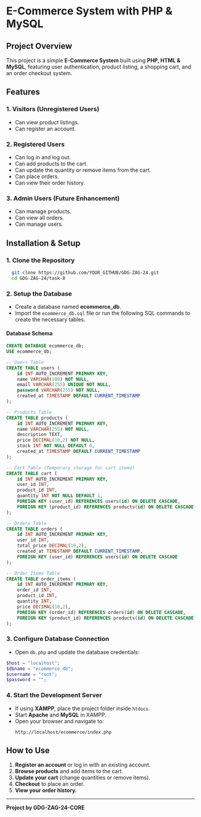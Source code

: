# E-Commerce System with PHP & MySQL

## **Project Overview**
This project is a simple **E-Commerce System** built using **PHP, HTML & MySQL**, featuring user authentication, product listing, a shopping cart, and an order checkout system.

## **Features**
### **1. Visitors (Unregistered Users)**
- Can view product listings.
- Can register an account.

### **2. Registered Users**
- Can log in and log out.
- Can add products to the cart.
- Can update the quantity or remove items from the cart.
- Can place orders.
- Can view their order history.

### **3. Admin Users (Future Enhancement)**
- Can manage products.
- Can view all orders.
- Can manage users.

## **Installation & Setup**

### **1. Clone the Repository**
```bash
  git clone https://github.com/YOUR_GITHUB/GDG-ZAG-24.git
  cd GDG-ZAG-24/task-8
```

### **2. Setup the Database**
- Create a database named **ecommerce_db**.
- Import the `ecommerce_db.sql` file or run the following SQL commands to create the necessary tables.

#### **Database Schema**
```sql
CREATE DATABASE ecommerce_db;
USE ecommerce_db;

-- Users Table
CREATE TABLE users (
    id INT AUTO_INCREMENT PRIMARY KEY,
    name VARCHAR(100) NOT NULL,
    email VARCHAR(255) UNIQUE NOT NULL,
    password VARCHAR(255) NOT NULL,
    created_at TIMESTAMP DEFAULT CURRENT_TIMESTAMP
);

-- Products Table
CREATE TABLE products (
    id INT AUTO_INCREMENT PRIMARY KEY,
    name VARCHAR(255) NOT NULL,
    description TEXT,
    price DECIMAL(10,2) NOT NULL,
    stock INT NOT NULL DEFAULT 0,
    created_at TIMESTAMP DEFAULT CURRENT_TIMESTAMP
);

-- Cart Table (Temporary storage for cart items)
CREATE TABLE cart (
    id INT AUTO_INCREMENT PRIMARY KEY,
    user_id INT,
    product_id INT,
    quantity INT NOT NULL DEFAULT 1,
    FOREIGN KEY (user_id) REFERENCES users(id) ON DELETE CASCADE,
    FOREIGN KEY (product_id) REFERENCES products(id) ON DELETE CASCADE
);

-- Orders Table
CREATE TABLE orders (
    id INT AUTO_INCREMENT PRIMARY KEY,
    user_id INT,
    total_price DECIMAL(10,2),
    created_at TIMESTAMP DEFAULT CURRENT_TIMESTAMP,
    FOREIGN KEY (user_id) REFERENCES users(id) ON DELETE CASCADE
);

-- Order_Items Table
CREATE TABLE order_items (
    id INT AUTO_INCREMENT PRIMARY KEY,
    order_id INT,
    product_id INT,
    quantity INT,
    price DECIMAL(10,2),
    FOREIGN KEY (order_id) REFERENCES orders(id) ON DELETE CASCADE,
    FOREIGN KEY (product_id) REFERENCES products(id) ON DELETE CASCADE
);
```

### **3. Configure Database Connection**
- Open `db.php` and update the database credentials:
```php
$host = "localhost";
$dbname = "ecommerce_db";
$username = "root";
$password = "";
```

### **4. Start the Development Server**
- If using **XAMPP**, place the project folder inside `htdocs`.
- Start **Apache** and **MySQL** in XAMPP.
- Open your browser and navigate to:
  ```
  http://localhost/ecommerce/index.php
  ```

## **How to Use**
1. **Register an account** or log in with an existing account.
2. **Browse products** and add items to the cart.
3. **Update your cart** (change quantities or remove items).
4. **Checkout** to place an order.
5. **View your order history.**

---
**Project by GDG-ZAG-24-CORE**

